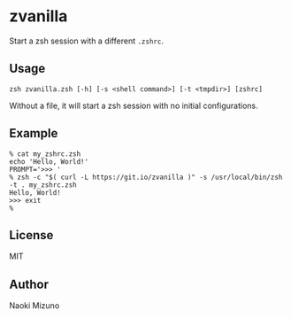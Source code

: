 # zvanilla

Start a zsh session with a different `.zshrc`.

## Usage

```
zsh zvanilla.zsh [-h] [-s <shell command>] [-t <tmpdir>] [zshrc]
```

Without a file, it will start a zsh session with no initial configurations.

## Example
```
% cat my_zshrc.zsh
echo 'Hello, World!'
PROMPT='>>> '
% zsh -c "$( curl -L https://git.io/zvanilla )" -s /usr/local/bin/zsh -t . my_zshrc.zsh
Hello, World!
>>> exit
%
```

## License
MIT

## Author
Naoki Mizuno
